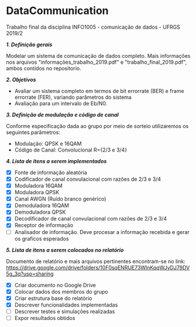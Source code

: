 # DataCommunication
Trabalho final da disciplina INFO1005 - comunicação de dados - UFRGS 2019/2

**_1. Definição gerais_**

Modelar um sistema de comunicação de dados completo. Mais informações nos arquivos "informações_trabalho_2019.pdf" e "trabalho_final_2019.pdf", ambos contidos no repositorio.

**_2. Objetivos_**

* Avaliar um sistema completo em termos de bit errorrate (BER) e frame errorrate (FER), variando parâmetros do sistema
* Avaliação para um intervalo de Eb/N0.

**_3. Definição de modulação e código de canal_**

Conforme especificação dada ao grupo por meio de sorteio utilizaremos os seguintes parâmetros:

* Modulação: QPSK e 16QAM
* Código de Canal: Convolucional R={2/3 e 3/4}

**_4. Lista de itens a serem implementados_**

- [x] Fonte de informação aleatória
- [x] Codificador de canal convulacional com razões de 2/3 e 3/4
- [x] Moduladora 16QAM
- [x] Moduladora QPSK
- [x] Canal AWGN (Ruído branco genérico)
- [x] Demoduladora 16QAM
- [x] Demoduladora QPSK
- [x] Decodificador de canal convulacional com razões de 2/3 e 3/4
- [x] Receptor de informação
- [ ] Analisador de informação. Deve procesar a informação recebida e gerar os graficos esperados

**_5. Lista de itens a serem colocados no relatório_**

Documento de relatório e mais arquivos pertinentes encontram-se no link: https://drive.google.com/drive/folders/10F0sqENRUE73WlnKqqWJyDJ79DV5g_3q?usp=sharing

- [x] Criar documento no Google Drive
- [x] Colocar dados dos membros do grupo
- [x] Criar estrutura base do relatório
- [x] Descrever funcionalidades implementadas
- [ ] Descrever testes e simulações realizadas
- [ ] Expor resultados obtidos
